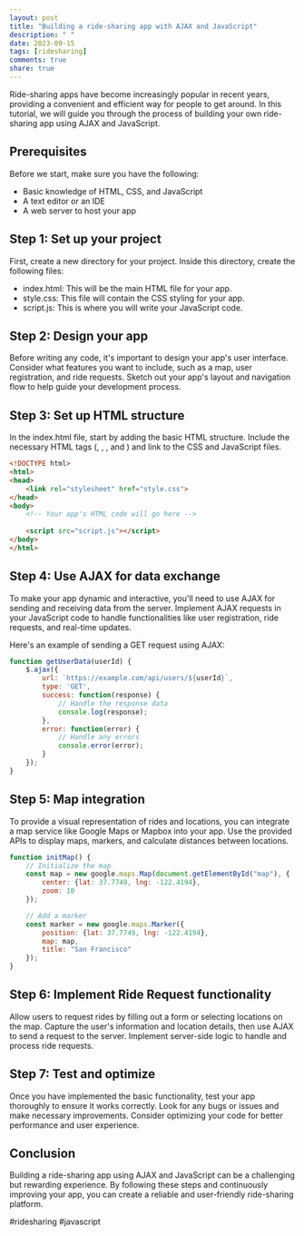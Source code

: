 ```yaml
---
layout: post
title: "Building a ride-sharing app with AJAX and JavaScript"
description: " "
date: 2023-09-15
tags: [ridesharing]
comments: true
share: true
---
```


Ride-sharing apps have become increasingly popular in recent years, providing a convenient and efficient way for people to get around. In this tutorial, we will guide you through the process of building your own ride-sharing app using AJAX and JavaScript.

## Prerequisites
Before we start, make sure you have the following:

- Basic knowledge of HTML, CSS, and JavaScript
- A text editor or an IDE
- A web server to host your app

## Step 1: Set up your project
First, create a new directory for your project. Inside this directory, create the following files:

- index.html: This will be the main HTML file for your app.
- style.css: This file will contain the CSS styling for your app.
- script.js: This is where you will write your JavaScript code.

## Step 2: Design your app
Before writing any code, it's important to design your app's user interface. Consider what features you want to include, such as a map, user registration, and ride requests. Sketch out your app's layout and navigation flow to help guide your development process.

## Step 3: Set up HTML structure
In the index.html file, start by adding the basic HTML structure. Include the necessary HTML tags (<!DOCTYPE html>, <html>, <head>, and <body>) and link to the CSS and JavaScript files.

```html
<!DOCTYPE html>
<html>
<head>
    <link rel="stylesheet" href="style.css">
</head>
<body>
    <!-- Your app's HTML code will go here -->
    
    <script src="script.js"></script>
</body>
</html>
```

## Step 4: Use AJAX for data exchange
To make your app dynamic and interactive, you'll need to use AJAX for sending and receiving data from the server. Implement AJAX requests in your JavaScript code to handle functionalities like user registration, ride requests, and real-time updates.

Here's an example of sending a GET request using AJAX:

```javascript
function getUserData(userId) {
    $.ajax({
        url: `https://example.com/api/users/${userId}`,
        type: 'GET',
        success: function(response) {
            // Handle the response data
            console.log(response);
        },
        error: function(error) {
            // Handle any errors
            console.error(error);
        }
    });
}
```

## Step 5: Map integration
To provide a visual representation of rides and locations, you can integrate a map service like Google Maps or Mapbox into your app. Use the provided APIs to display maps, markers, and calculate distances between locations.

```javascript
function initMap() {
    // Initialize the map
    const map = new google.maps.Map(document.getElementById("map"), {
        center: {lat: 37.7749, lng: -122.4194},
        zoom: 10
    });

    // Add a marker
    const marker = new google.maps.Marker({
        position: {lat: 37.7749, lng: -122.4194},
        map: map,
        title: "San Francisco"
    });
}
```

## Step 6: Implement Ride Request functionality
Allow users to request rides by filling out a form or selecting locations on the map. Capture the user's information and location details, then use AJAX to send a request to the server. Implement server-side logic to handle and process ride requests.

## Step 7: Test and optimize
Once you have implemented the basic functionality, test your app thoroughly to ensure it works correctly. Look for any bugs or issues and make necessary improvements. Consider optimizing your code for better performance and user experience.

## Conclusion
Building a ride-sharing app using AJAX and JavaScript can be a challenging but rewarding experience. By following these steps and continuously improving your app, you can create a reliable and user-friendly ride-sharing platform.

#ridesharing #javascript